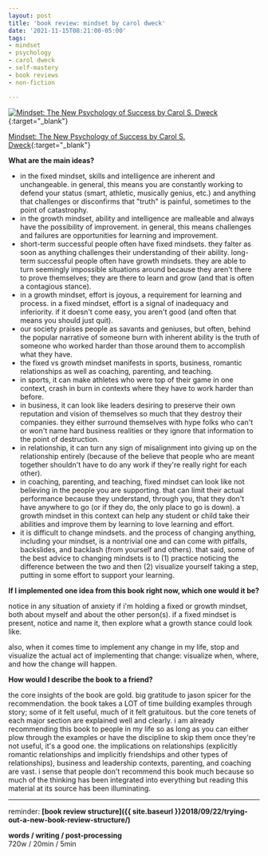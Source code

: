 ```yaml
---
layout: post
title: 'book review: mindset by carol dweck'
date: '2021-11-15T08:21:00-05:00'
tags:
- mindset
- psychology
- carol dweck
- self-mastery
- book reviews
- non-fiction

--- 
```



[![Mindset: The New Psychology of Success by Carol S. Dweck](https://i.gr-assets.com/images/S/compressed.photo.goodreads.com/books/1436227012l/40745._SY475_.jpg)](https://www.goodreads.com/book/show/40745.Mindset){:target="_blank"}

[Mindset: The New Psychology of Success by Carol S. Dweck](https://www.goodreads.com/book/show/40745.Mindset){:target="_blank"}

<b>What are the main ideas?</b> 

* in the fixed mindset, skills and intelligence are inherent and unchangeable. in general, this means you are constantly working to defend your status (smart, athletic, musically genius, etc.) and anything that challenges or disconfirms that "truth" is painful, sometimes to the point of catastrophy.
* in the growth mindset, ability and intelligence are malleable and always have the possibility of improvement. in general, this means challenges and failures are opportunities for learning and improvement. 
* short-term successful people often have fixed mindsets. they falter as soon as anything challenges their understanding of their ability. long-term successful people often have growth mindsets. they are able to turn seemingly impossible situations around because they aren't there to prove themselves; they are there to learn and grow (and that is often a contagious stance). 
* in a growth mindset, effort is joyous, a requirement for learning and process. in a fixed mindset, effort is a signal of inadequacy and inferiority. if it doesn't come easy, you aren't good (and often that means you should just quit).
* our society praises people as savants and geniuses, but often, behind the popular narrative of someone burn with inherent ability is the truth of someone who worked harder than those around them to accomplish what they have. 
* the fixed vs growth mindset manifests in sports, business, romantic relationships as well as coaching, parenting, and teaching. 
* in sports, it can make athletes who were top of their game in one context, crash in burn in contexts where they have to work harder than before.
* in business, it can look like leaders desiring to preserve their own reputation and vision of themselves so much that they destroy their  companies. they either surround themselves with hype folks who can't or won't name hard business realities or they ignore that information to the point of destruction. 
* in relationship, it can turn any sign of misalignment into giving up on the relationship entirely (because of the believe that people who are meant together shouldn't have to do any work if they're really right for each other). 
* in coaching, parenting, and teaching, fixed mindset can look like not believing in the people you are supporting. that can limit their actual performance because they understand, through you, that they don't have anywhere to go (or if they do, the only place to go is down). a growth mindset in this context can help any student or child take their abilities and improve them by learning to love learning and effort. 
* it is difficult to change mindsets. and the process of changing anything, including your mindset, is a nontrivial one and can come with pitfalls, backslides, and backlash (from yourself and others). that said, some of the best advice to changing mindsets is to (1) practice noticing the difference between the two and then (2) visualize yourself taking a step, putting in some effort to support your learning. 


<b>If I implemented one idea from this book right now, which one would it be?</b>

notice in any situation of anxiety if i'm holding a fixed or growth mindset, both about myself and about the other person(s). if a fixed mindset is present, notice and name it, then explore what a growth stance could look like. 

also, when it comes time to implement any change in my life, stop and visualize the actual act of implementing that change: visualize when, where, and how the change will happen.

<b>How would I describe the book to a friend?</b>

the core insights of the book are gold. big gratitude to jason spicer for the recommendation. the book takes a LOT of time building examples through story; some of it felt useful, much of it felt gratuitous. but the core tenets of each major section are explained well and clearly. i am already recommending this book to people in my life so as long as you can either plow through the examples or have the discipline to skip them once they're not useful, it's a good one. the implications on relationships (explicitly romantic relationships and implicitly friendships and other types of relationships), business and leadership contexts, parenting, and coaching are vast. i sense that people don't recommend this book much because so much of the thinking has been integrated into everything but reading this material at its source has been illuminating. 



---

reminder: **[book review structure]({{ site.baseurl }}2018/09/22/trying-out-a-new-book-review-structure/)**


<!-- &#042; = asterisk -->
<!-- &#039; = single quote '-->

**words / writing / post-processing**  
720w / 20min / 5min 